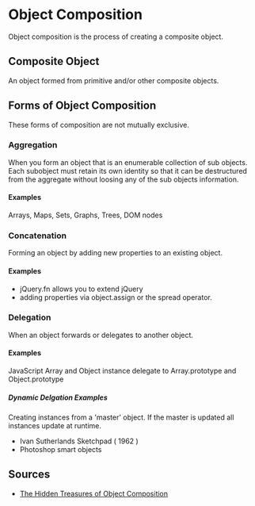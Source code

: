 # Object Composition

Object composition is the process of creating a composite object.

## Composite Object

An object formed from primitive and/or other composite objects.

## Forms of Object Composition

These forms of composition are not mutually exclusive.

### Aggregation

When you form an object that is an enumerable collection of sub objects. Each subobject must retain its own identity so that it can be destructured from the aggregate without loosing any of the sub objects information.

#### Examples

Arrays, Maps, Sets, Graphs, Trees, DOM nodes


### Concatenation

Forming an object by adding new properties to an existing object.

#### Examples

- jQuery.fn allows you to extend jQuery
- adding properties via object.assign or the spread operator.


### Delegation

When an object forwards or delegates to another object.

#### Examples

JavaScript Array and Object instance delegate to Array.prototype and Object.prototype

##### Dynamic Delgation Examples

Creating instances from a 'master' object. If the master is updated all instances update at runtime.

- Ivan Sutherlands Sketchpad ( 1962 )
- Photoshop smart objects


## Sources
- [The Hidden Treasures of Object Composition](https://medium.com/javascript-scene/the-hidden-treasures-of-object-composition-60cd89480381)
